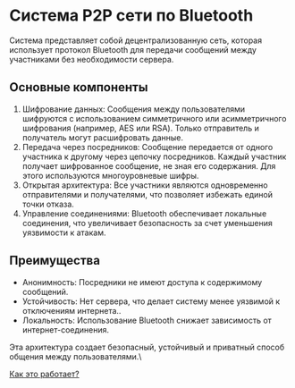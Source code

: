 # Система P2P сети по Bluetooth

Система представляет собой децентрализованную сеть, которая использует протокол Bluetooth для передачи сообщений между участниками без необходимости сервера. 

## Основные компоненты

1. Шифрование данных: Сообщения между пользователями шифруются с использованием симметричного или асимметричного шифрования (например, AES или RSA). Только отправитель и получатель могут расшифровать данные.
2. Передача через посредников: Сообщение передается от одного участника к другому через цепочку посредников. Каждый участник получает шифрованное сообщение, не зная его содержания. Для этого используются многоуровневые шифры.
3. Открытая архитектура: Все участники являются одновременно отправителями и получателями, что позволяет избежать единой точки отказа.
4. Управление соединениями: Bluetooth обеспечивает локальные соединения, что увеличивает безопасность за счет уменьшения уязвимости к атакам.

## Преимущества

- Анонимность: Посредники не имеют доступа к содержимому сообщений.
- Устойчивость: Нет сервера, что делает систему менее уязвимой к отключениям интернета..
- Локальность: Использование Bluetooth снижает зависимость от интернет-соединения.

Эта архитектура создает безопасный, устойчивый и приватный способ общения между пользователями.\

[Как это работает?](https://github.com/d0m-1k/p2p-net/blob/main/HOW_WORK.md)
